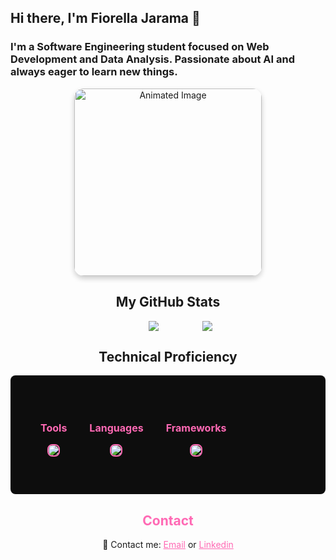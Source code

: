 ## Hi there, I'm Fiorella Jarama 👋
### I'm a Software Engineering student focused on Web Development and Data Analysis. Passionate about AI and always eager to learn new things.

<div align="center";>
  <div style="flex: 1; text-align: center;">
    <img src="https://media.tenor.com/DZKcXvpu-d8AAAAi/bongo-cat-cute-png.gif" width="300" alt="Animated Image" style="border-radius: 15px; box-shadow: 0 4px 8px rgba(0,0,0,0.2);">
</div>

<h2>My GitHub Stats</h2>
<div style="display: flex; justify-content: center; align-items: center; gap: 20px;"
  <picture>
    <source
      srcset="https://github-readme-stats.vercel.app/api?username=Fio0407&show_icons=true&bg_color=0d0d0d&title_color=ff69b4&text_color=ffffff&icon_color=ff69b4&border_color=ff69b4&border_radius=8"
      media="(prefers-color-scheme: dark)"
    />
    <source
      srcset="https://github-readme-stats.vercel.app/api?username=Fio0407&show_icons=true&bg_color=0d0d0d&title_color=ff69b4&text_color=ffffff&icon_color=ff69b4&border_color=ff69b4&border_radius=8"
      media="(prefers-color-scheme: light), (prefers-color-scheme: no-preference)"
    />
    <img src="https://github-readme-stats.vercel.app/api?username=Fio0407&show_icons=true&bg_color=0d0d0d&title_color=ff69b4&text_color=ffffff&icon_color=ff69b4&border_color=ff69b4&border_radius=8" />
  </picture>

  <img src="https://github-readme-stats.vercel.app/api/top-langs/?username=Fio0407&layout=compact&bg_color=0d0d0d&title_color=ff69b4&text_color=ffffff&icon_color=ff69b4&border_color=ff69b4&border_radius=8" style="margin-left: 50px;" />
</div>

<h2>Technical Proficiency</h2>
<div align="center" style="background-color: #0d0d0d; padding: 20px; border-radius: 8px;">
  <table cellspacing="20" border="0" style="border-collapse: separate;">
    <tr>
      <td valign="top" align="center" style="border: none;">
        <div>
          <p style="color: #ff69b4; font-weight: bold;">Tools</p>
          <a href="https://skillicons.dev">
            <img src="https://skillicons.dev/icons?i=azure,firebase,git,github,idea,mysql,netlify,postman,vscode,visualstudio&perline=4" style="border: 2px solid #ff69b4; border-radius: 8px;" />
          </a>
        </div>
      </td>
      <td valign="top" align="center" style="border: none;">
        <div>
          <p style="color: #ff69b4; font-weight: bold;">Languages</p>
          <a href="https://skillicons.dev">
            <img src="https://skillicons.dev/icons?i=cs,cpp,css,gherkin,html,java,js,py&perline=4" style="border: 2px solid #ff69b4; border-radius: 8px;" />
          </a>
        </div>
      </td>
      <td valign="top" align="center" style="border: none;">
        <div>
          <p style="color: #ff69b4; font-weight: bold;">Frameworks</p>
          <a href="https://skillicons.dev">
            <img src="https://skillicons.dev/icons?i=dotnet,spring,ruby,fastapi&perline=4" style="border: 2px solid #ff69b4; border-radius: 8px;" />
          </a>
        </div>
      </td>
    </tr>
  </table>
</div>

<h2 style="color: #ff69b4; text-align: center;">Contact</h2>
<p style="text-align: center;">📧 Contact me: <a href="mailto:fiorellajp156@gmail.com" style="color: #ff69b4;">Email</a> or <a href="https://www.linkedin.com/in/fiorellajarama/" style="color: #ff69b4;">Linkedin</a></p>

</div> 
